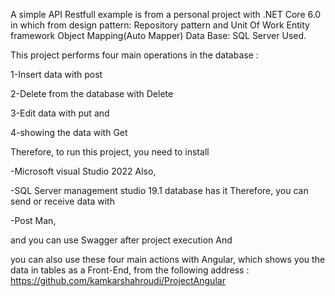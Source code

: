 A simple API Restfull example is from a personal project with .NET Core 6.0 in which from
design pattern: Repository pattern and Unit Of Work 
Entity framework
Object Mapping(Auto Mapper)
Data Base: SQL Server Used.

This project performs four main operations in the database :

1-Insert data with post 

2-Delete from the database with Delete 

3-Edit data with put and 

4-showing the data with Get 

Therefore, to run this project, you need to install 

-Microsoft visual Studio 2022 Also,

-SQL Server management studio 19.1 database has it Therefore, you can send or receive data with 

-Post Man, 

and you can use Swagger after project execution And 

you can also use these four main actions with Angular, which shows you the data in tables as a Front-End, from the following address :
https://github.com/kamkarshahroudi/ProjectAngular

